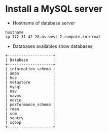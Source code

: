 # Install a MySQL server

* Hostname of database server
 ```
 hostname
 ip-172-31-42-28.us-west-2.compute.internal
```
* Databases availables
show databases;
```
+--------------------+
| Database           |
+--------------------+
| information_schema |
| amon               |
| hue                |
| metastore          |
| mysql              |
| nav                |
| navms              |
| oozie              |
| performance_schema |
| rman               |
| scm                |
| sentry             |
| sqoop              |
+--------------------+
```

